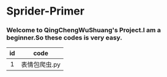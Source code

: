 # Sprider-Primer
### Welcome to QingChengWuShuang's Project.I am a beginner.So these codes is very easy.
id|code
:-:|:-:|
1|表情包爬虫.py
